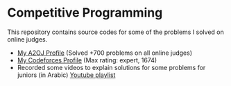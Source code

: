 # Competitive Programming

This repository contains source codes for some of the problems I solved on online judges. 

* [My A2OJ Profile](https://a2oj.com/profile?Username=ayman96) (Solved +700 problems on all online judges)
* [My Codeforces Profile](http://codeforces.com/profile/_AymanSalah) (Max rating: expert, 1674)
* Recorded some videos to explain solutions for some problems for juniors (in Arabic) [Youtube playlist](https://www.youtube.com/playlist?list=PLj1Mu2IzgNfNou5a3EANQKcKrW9iOtpTH)
